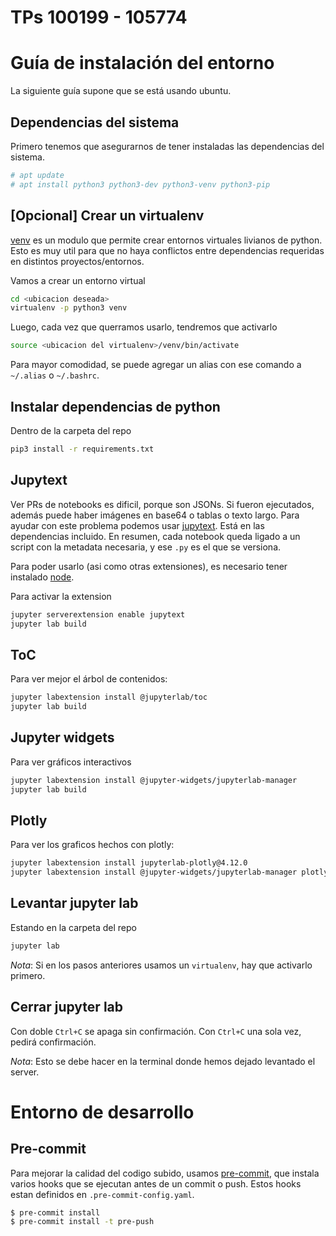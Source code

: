 # TPs 100199 - 105774

# Guía de instalación del entorno
La siguiente guía supone que se está usando ubuntu.

## Dependencias del sistema
Primero tenemos que asegurarnos de tener instaladas las dependencias del sistema.

```bash
# apt update
# apt install python3 python3-dev python3-venv python3-pip
```

## [Opcional] Crear un virtualenv
[venv](https://docs.python.org/3/library/venv.html) es un modulo que permite crear entornos virtuales livianos de python. Esto es muy util para que no haya conflictos entre dependencias requeridas en distintos proyectos/entornos.

Vamos a crear un entorno virtual
```bash
cd <ubicacion deseada>
virtualenv -p python3 venv
```

Luego, cada vez que querramos usarlo, tendremos que activarlo
```bash
source <ubicacion del virtualenv>/venv/bin/activate
```

Para mayor comodidad, se puede agregar un alias con ese comando a `~/.alias` o `~/.bashrc`.

## Instalar dependencias de python
Dentro de la carpeta del repo
```bash
pip3 install -r requirements.txt
```

## Jupytext
Ver PRs de notebooks es dificil, porque son JSONs. Si fueron ejecutados, además puede haber imágenes en base64 o tablas
o texto largo. Para ayudar con este problema podemos usar [jupytext](https://jupytext.readthedocs.io/en/latest/index.html).
Está en las dependencias incluido. En resumen, cada notebook queda ligado a un script con la metadata necesaria, y ese `.py` es el que se versiona.

Para poder usarlo (asi como otras extensiones), es necesario tener instalado [node](https://nodejs.org/en/).

Para activar la extension
```bash
jupyter serverextension enable jupytext
jupyter lab build
```

## ToC
Para ver mejor el árbol de contenidos:
```bash
jupyter labextension install @jupyterlab/toc
jupyter lab build
```

## Jupyter widgets
Para ver gráficos interactivos
```bash
jupyter labextension install @jupyter-widgets/jupyterlab-manager
jupyter lab build
```

## Plotly
Para ver los graficos hechos con plotly:
```bash
jupyter labextension install jupyterlab-plotly@4.12.0
jupyter labextension install @jupyter-widgets/jupyterlab-manager plotlywidget@4.12.0
```

## Levantar jupyter lab
Estando en la carpeta del repo
```bash
jupyter lab
```

_Nota_: Si en los pasos anteriores usamos un `virtualenv`, hay que activarlo primero.

## Cerrar jupyter lab
Con doble `Ctrl+C` se apaga sin confirmación. Con `Ctrl+C` una sola vez, pedirá confirmación.

_Nota_: Esto se debe hacer en la terminal donde hemos dejado levantado el server.

# Entorno de desarrollo

## Pre-commit
Para mejorar la calidad del codigo subido, usamos [pre-commit](https://pre-commit.com), que instala varios hooks que se ejecutan
antes de un commit o push. Estos hooks estan definidos en `.pre-commit-config.yaml`.

```bash
$ pre-commit install
$ pre-commit install -t pre-push
```
